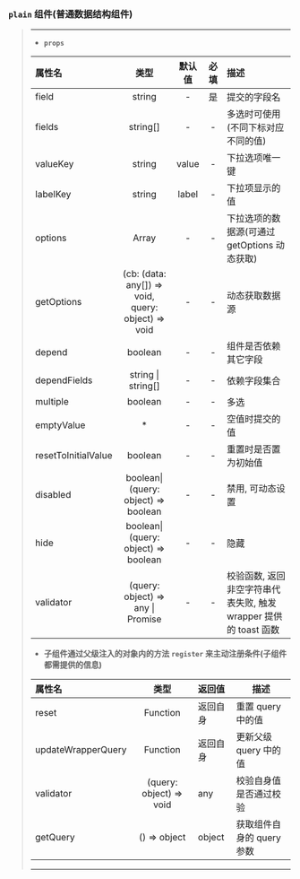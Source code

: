 ### `plain` 组件(普通数据结构组件)

> ---
>
> -   **`props`**
>
> | 属性名              |                        类型                        | 默认值 | 必填 | 描述                                                             |
> | :------------------ | :------------------------------------------------: | :----: | :--: | :--------------------------------------------------------------- |
> | field               |                       string                       |   -    |  是  | 提交的字段名                                                     |
> | fields              |                      string[]                      |   -    |  -   | 多选时可使用(不同下标对应不同的值)                               |
> | valueKey            |                       string                       | value  |  -   | 下拉选项唯一键                                                   |
> | labelKey            |                       string                       | label  |  -   | 下拉项显示的值                                                   |
> | options             |                       Array                        |   -    |  -   | 下拉选项的数据源(可通过 getOptions 动态获取)                     |
> | getOptions          | (cb: (data: any[]) => void, query: object) => void |   -    |  -   | 动态获取数据源                                                   |
> | depend              |                      boolean                       |   -    |  -   | 组件是否依赖其它字段                                             |
> | dependFields        |                 string \| string[]                 |   -    |  -   | 依赖字段集合                                                     |
> | multiple            |                      boolean                       |   -    |  -   | 多选                                                             |
> | emptyValue          |                         \*                         |   -    |  -   | 空值时提交的值                                                   |
> | resetToInitialValue |                      boolean                       |   -    |  -   | 重置时是否置为初始值                                             |
> | disabled            |        boolean\|(query: object) => boolean         |   -    |  -   | 禁用, 可动态设置                                                 |
> | hide                |        boolean\|(query: object) => boolean         |   -    |  -   | 隐藏                                                             |
> | validator           |       (query: object) => any \| Promise<any>       |   -    |  -   | 校验函数, 返回非空字符串代表失败, 触发 wrapper 提供的 toast 函数 |
>
> -   **子组件通过父级注入的对象内的方法 `register` 来主动注册条件(子组件都需提供的信息)**
>
> | 属性名             |          类型           | 返回值   | 描述                      |
> | :----------------- | :---------------------: | :------- | ------------------------- |
> | reset              |        Function         | 返回自身 | 重置 query 中的值         |
> | updateWrapperQuery |        Function         | 返回自身 | 更新父级 query 中的值     |
> | validator          | (query: object) => void | any      | 校验自身值是否通过校验    |
> | getQuery           |      () => object       | object   | 获取组件自身的 query 参数 |
>
> ---
